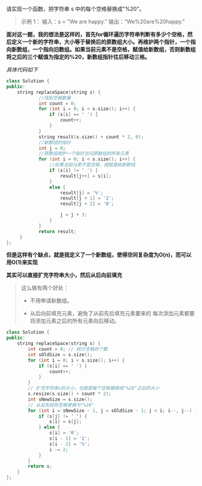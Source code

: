请实现一个函数，把字符串 s 中的每个空格替换成"%20"。

> 示例 1： 输入：s = "We are happy."
> 输出："We%20are%20happy."



**面对这一题，我的想法是这样的，首先for循环遍历字符串判断有多少个空格，然后定义一个新的字符串，大小等于替换后的原数组大小。再维护两个指针，一个指向新数组，一个指向旧数组。如果当前元素不是空格，赋值给新数组，否则新数组将之后的三个赋值为指定的%20，新数组指针往后移动三格。**

*具体代码如下*

```cpp
class Solution {
public:
    string replaceSpace(string s) {
            //找到空格数量
            int count = 0;
            for (int i = 0; i < s.size(); i++) {
                if (s[i] == ' ') {
                    count++;
                }
            }
            string result(s.size() + count * 2, 0);
            //新数组的指针
            int j = 0;
            //原数组维护一个指针访问原数组的所有元素
            for (int i = 0; i < s.size(); i++) {
                //如果当前元素不是空格，就赋值给新数组
                if (s[i] != ' ') {
                    result[j++] = s[i];
                }
                else {
                    result[j] = '%';
                    result[j + 1] = '2';
                    result[j + 2] = '0';

                    j = j + 3;
                }
            }
            return result;
     }
};
```

**但是这样有个缺点，就是我定义了一个新数组，使得空间复杂度为O(n)，而可以用O(1)来实现**

**其实可以直接扩充字符串大小，然后从后向前填充**

> 这么做有两个好处：
>
> * 不用申请新数组。
>
> * 从后向前填充元素，避免了从前先后填充元素要来的 每次添加元素都要将添加元素之后的所有元素向后移动。



```cpp
class Solution {
public:
    string replaceSpace(string s) {
        int count = 0; // 统计空格的个数
        int sOldSize = s.size();
        for (int i = 0; i < s.size(); i++) {
            if (s[i] == ' ') {
                count++;
            }
        }
        // 扩充字符串s的大小，也就是每个空格替换成"%20"之后的大小
        s.resize(s.size() + count * 2);
        int sNewSize = s.size();
        // 从后先前将空格替换为"%20"
        for (int i = sNewSize - 1, j = sOldSize - 1; j < i; i--, j--) {
            if (s[j] != ' ') {
                s[i] = s[j];
            } else {
                s[i] = '0';
                s[i - 1] = '2';
                s[i - 2] = '%';
                i -= 2;
            }
        }
        return s;
    }
};
```













